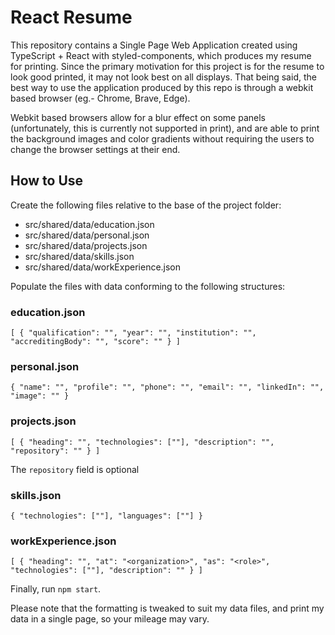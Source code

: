 # React Resume

This repository contains a Single Page Web Application created using TypeScript + React with styled-components, which produces my resume for printing. Since the primary motivation for this project is for the resume to look good printed, it may not look best on all displays. That being said, the best way to use the application produced by this repo is through a webkit based browser (eg.- Chrome, Brave, Edge).

Webkit based browsers allow for a blur effect on some panels (unfortunately, this is currently not supported in print), and are able to print the background images and color gradients without requiring the users to change the browser settings at their end.

## How to Use

Create the following files relative to the base of the project folder:

- src/shared/data/education.json
- src/shared/data/personal.json
- src/shared/data/projects.json
- src/shared/data/skills.json
- src/shared/data/workExperience.json

Populate the files with data conforming to the following structures:

### education.json

`[ { "qualification": "", "year": "", "institution": "", "accreditingBody": "", "score": "" } ]`

### personal.json

`{ "name": "", "profile": "", "phone": "", "email": "", "linkedIn": "", "image": "" }`

### projects.json

`[ { "heading": "", "technologies": [""], "description": "", "repository": "" } ]`

The `repository` field is optional

### skills.json

`{ "technologies": [""], "languages": [""] }`

### workExperience.json

`[ { "heading": "", "at": "<organization>", "as": "<role>", "technologies": [""], "description": "" } ]`

Finally, run `npm start`.

Please note that the formatting is tweaked to suit my data files, and print my data in a single page, so your mileage may vary.
